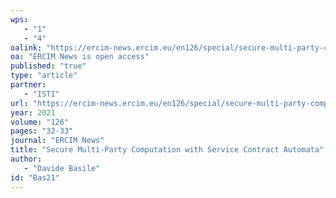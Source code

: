 ```yaml
---
wps: 
   - "1"
   - "4"
oalink: "https://ercim-news.ercim.eu/en126/special/secure-multi-party-computation-with-service-contract-automata"
oa: "ERCIM News is open access"
published: "true"
type: "article"
partner: 
   - "ISTI"
url: "https://ercim-news.ercim.eu/en126/special/secure-multi-party-computation-with-service-contract-automata"
year: 2021
volume: "126"
pages: "32-33"
journal: "ERCIM News"
title: "Secure Multi-Party Computation with Service Contract Automata"
author: 
   - "Davide Basile"
id: "Bas21"
---
```

